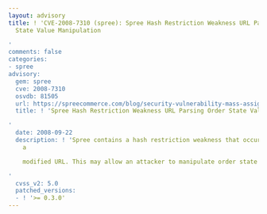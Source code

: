 ```yaml
---
layout: advisory
title: ! 'CVE-2008-7310 (spree): Spree Hash Restriction Weakness URL Parsing Order
  State Value Manipulation

'
comments: false
categories:
- spree
advisory:
  gem: spree
  cve: 2008-7310
  osvdb: 81505
  url: https://spreecommerce.com/blog/security-vulnerability-mass-assignment
  title: ! 'Spree Hash Restriction Weakness URL Parsing Order State Value Manipulation

'
  date: 2008-09-22
  description: ! 'Spree contains a hash restriction weakness that occurs when parsing
    a

    modified URL. This may allow an attacker to manipulate order state values.

'
  cvss_v2: 5.0
  patched_versions:
  - ! '>= 0.3.0'
---
```


